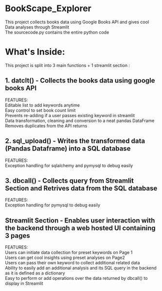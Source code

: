 # BookScape_Explorer
This project collects books data using Google Books API and gives cool Data analyses through Streamlit  
The sourcecode.py contains the entire python code

# What's Inside:
This project is split into 3 main functions + 1 streamlit section :
## 1. datclt() - Collects the books data using google books API
FEATURES:   
Editable list to add keywords anytime   
Easy control to set book count limit    
Prevents re-adding if a user passes existing keyword in streamlit   
Data transformation, cleaning and conversion to a neat pandas DataFrame   
Removes duplicates from the API returns

## 2. sql_upload() - Writes the transformed data (Pandas Dataframe) into a SQL database
FEATURES:     
Exception handling for sqlalchemy and pymysql to debug easily

## 3. dbcall() - Collects query from Streamlit Section and Retrives data from the SQL database     
FEATURES:    
Exception handling for pymysql to debug easily

## Streamlit Section - Enables user interaction with the backend through a web hosted UI containing 3 pages   
FEATURES:    
Users can initiate data collection for preset keywords on Page 1     
Users can get cool insights using preset analyses on Page2    
Users can pass their own keyword to collect additional related data       
Ability to easily add an additional analysis and its SQL query in the backend as it is defined as a dictionary     
Easy to perform or add operations over the data returned by dbcall() to display in Streamlit     


